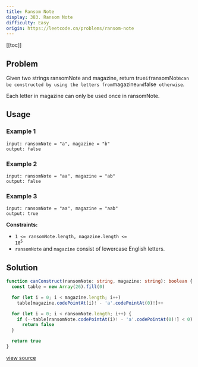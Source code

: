 ```yaml
---
title: Ransom Note
display: 383. Ransom Note
difficulty: Easy
origin: https://leetcode.cn/problems/ransom-note
---
```


[[toc]]

## Problem

Given two strings ransomNote and magazine, return true` if `ransomNote` can be constructed by using the letters from `magazine` and `false` otherwise`.

Each letter in magazine can only be used once in ransomNote.

## Usage

### Example 1

```
input: ransomNote = "a", magazine = "b"
output: false
```
### Example 2

```
input: ransomNote = "aa", magazine = "ab"
output: false
```

### Example 3

```
input: ransomNote = "aa", magazine = "aab"
output: true
```

**Constraints:**

- <code>1 &lt;= ransomNote.length, magazine.length &lt;= 10<sup>5</sup></code>
- <code>ransomNote</code> and <code>magazine</code> consist of lowercase English letters.


## Solution

```ts
function canConstruct(ransomNote: string, magazine: string): boolean {
  const table = new Array(26).fill(0)

  for (let i = 0; i < magazine.length; i++)
    table[magazine.codePointAt(i)! - 'a'.codePointAt(0)!]++

  for (let i = 0; i < ransomNote.length; i++) {
    if (--table[ransomNote.codePointAt(i)! - 'a'.codePointAt(0)!] < 0)
      return false
  }

  return true
}
```

[view source](https://leetcode.cn/problems/ransom-note)

